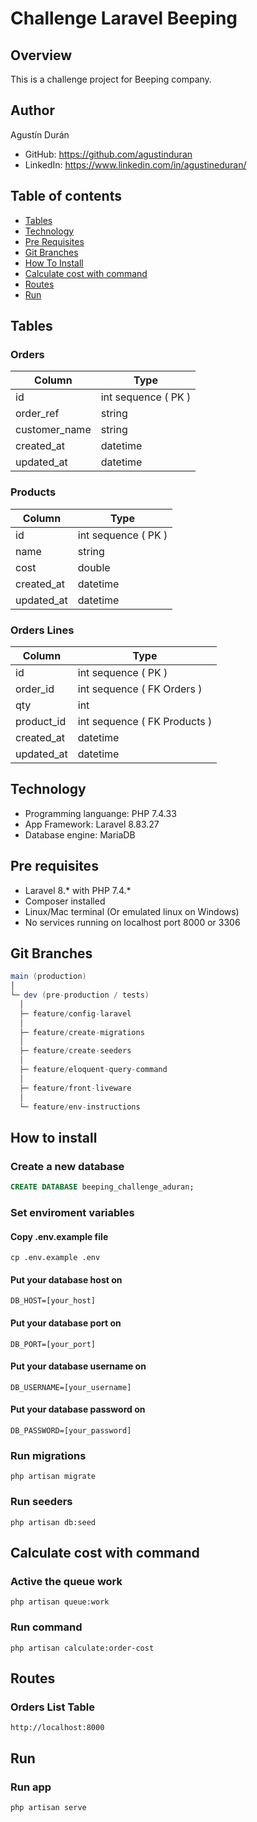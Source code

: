 # Challenge Laravel Beeping

## Overview
This is a challenge project for Beeping company.

## Author

Agustín Durán

- GitHub: https://github.com/agustinduran
- LinkedIn: https://www.linkedin.com/in/agustineduran/

## Table of contents

- [Tables](#tables)
- [Technology](#technology)
- [Pre Requisites](#pre-requisites)
- [Git Branches](#git-branches)
- [How To Install](#how-to-install)
- [Calculate cost with command](#calculate-cost-with-command)
- [Routes](#routes)
- [Run](#run)

## Tables

### Orders

Column | Type
------ | ----
id | int sequence ( PK )
order_ref | string
customer_name | string
created_at | datetime
updated_at | datetime

### Products
Column | Type
------ | ----
id | int sequence ( PK )
name | string
cost | double
created_at | datetime
updated_at | datetime

### Orders Lines
Column | Type
------ | ----
id | int sequence ( PK )
order_id | int sequence ( FK Orders )
qty | int
product_id | int sequence ( FK Products )
created_at | datetime
updated_at | datetime

## Technology

* Programming languange: PHP 7.4.33
* App Framework: Laravel 8.83.27
* Database engine: MariaDB

## Pre requisites

* Laravel 8.* with PHP 7.4.*
* Composer installed
* Linux/Mac terminal (Or emulated linux on Windows)
* No services running on localhost port 8000 or 3306

## Git Branches
```scala
main (production)
│
└─ dev (pre-production / tests)
  │
  ├─ feature/config-laravel
  │
  ├─ feature/create-migrations
  │
  ├─ feature/create-seeders
  │
  ├─ feature/eloquent-query-command
  │
  ├─ feature/front-liveware
  │
  └─ feature/env-instructions
```

## How to install

### Create a new database
```sql
CREATE DATABASE beeping_challenge_aduran;
```

### Set enviroment variables
#### Copy .env.example file
```
cp .env.example .env
```

#### Put your database host on
```
DB_HOST=[your_host]
```

#### Put your database port on
```
DB_PORT=[your_port]
```

#### Put your database username on
```
DB_USERNAME=[your_username]
```

#### Put your database password on
```
DB_PASSWORD=[your_password]
```

### Run migrations
```
php artisan migrate
```

### Run seeders
```
php artisan db:seed
```

## Calculate cost with command

### Active the queue work
```
php artisan queue:work
```

### Run command
```
php artisan calculate:order-cost
```

## Routes

### Orders List Table
```
http://localhost:8000
```

## Run

### Run app
```
php artisan serve
```